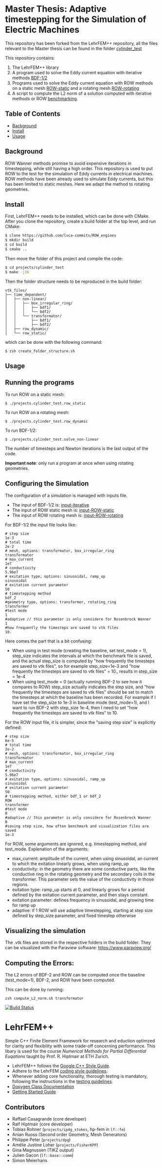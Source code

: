 
# Master Thesis: Adaptive timestepping for the Simulation of Electric Machines

This repository has been forked from the LehrFEM++ repository, all the files relevant to the Master thesis can be found in the folder [cylinder_test](projects/cylinder_test)

This repository contains:

1. The LehrFEM++ library
2. A program used to solve the Eddy current equation with iterative methods [BDF-1/2](projects/cylinder_test/solve_non-linear.cc)
3. Programs used to solve the Eddy current equation with ROW methods on a static mesh [ROW-static](projects/cylinder_test/solve_ROW_no_rotation_main.cc) and a rotating mesh [ROW-rotating](projects/cylinder_test/solve_ROW_complete.cc)
4. A script to compute the L2 norm of a solution computed with iterative methods or ROW [benchmarking](projects/cylinder_test/compute_L2_norm.sh). 

## Table of Contents

- [Background](#background)
- [Install](#install)
- [Usage](#usage)


## Background
ROW Wanner methods promise to avoid expensive iterations in timestepping, while still having a high order. This repository is used to put ROW to the test for the simulation of Eddy currents in electrical machines. ROW methods have been already used to simulate Eddy currents, but this has been limited to static meshes. Here we adapt the method to rotating geometries. 


## Install
First, LehrFEM++ needs to be installed, which can be done with CMake. After you clone the repository, create a build folder at the top level, and run CMake: 

```sh
$ clone https://github.com/luca-commits/ROW_engines
$ mkdir build
$ cd build
$ cmake ..
```
Then move the folder of this project and compile the code: 

```sh
$ cd projects/cylinder_test
$ make -j16
```

Then the folder structure needs to be reproduced in the build folder:

```
vtk_files/
├── time_dependent/
│   ├── non-linear/
│   │   ├── box_irregular_ring/
│   │   │   ├── bdf1/
│   │   │   └── bdf2/
│   │   └── transformator/
│   │       ├── bdf1/
│   │       ├── bdf2/
│   ├── row_dynamic/
│   └── row_static/

```
which can be done with the following command: 
```
$ zsh create_folder_structure.sh
```

## Usage

## Running the programs

To run ROW on a static mesh: 
```
$ ./projects.cylinder_test.row_static
```
To run ROW on a rotating mesh:
```
$ ./projects.cylinder_test.row_dynamic
```
To run BDF-1/2:
```
$ ./projects.cylinder_test.solve_non-linear
```

The number of timesteps and Newton iterations is the last output of the code.

**Important note**: only run a program at once when using rotating geometries. 

## Configuring the Simulation

The configuration of a simulation is managed with inputs file. 
* The input of BDF-1/2 is: [input-iterative](projects/cylinder_test/xinput_newton.txt)
* The input of ROW static mesh is: [input-ROW-static](projects/cylinder_test/xinput.txt)
* The input of ROW rotating mesh is: [input-ROW-rotating](projects/cylinder_test/xinput_rotating.txt)

For BDF-1/2 the input file looks like:
```
# step size
1e-3
# total time
2e-2       
# mesh, options: transformator, box_irregular_ring
transformator
# max_current
1e7
# conductivity     
5.96e7     
# exitation type, options: sinusoidal, ramp_up
sinusoidal
# exitation current parameter
50
# timestepping method    
bdf_2        
#geometry type, options: transformer, rotating_ring
transformer
#test mode
1
#adaptive // this parameter is only considere for Rosenbrock Wanner
1
#how frequently the timesteps are saved to vtk files
10. 
```
Here comes the part that is a bit confusing: 
* When using in test mode (creating the baseline, set test_mode = 1), step_size indicates the intervals at which the benchmark file is saved, and the actual step_size is computed by "how frequently the timesteps are saved to vtk files", so for example step_size=1e-3 and "how frequently the timesteps are saved to vtk files" = 10., results in step_size = 1e-4
* When using test_mode = 0 (actually running BDF-2 to see how it compares to ROW) step_size actually indicates the step size, and "how frequently the timesteps are saved to vtk files" should be set to match the timesteps at which the baseline has been recorded. For example if I have set the step_size to 1e-3 in baseline mode (test_mode=1), and I want to run BDF-2 with step_size 1e-4, then I need to set "how frequently the timesteps are saved to vtk files" to 10.
 
For the ROW input file, it is simpler, since the "saving step size" is explicitly defined: 

```
# step size
6e-5
# total time
2e-2       
# mesh, options: transformator, box_irregular_ring
transformator
# max_current
1e7
# conductivity     
5.96e7     
# exitation type, options: sinusoidal, ramp_up
sinusoidal
# exitation current parameter
50
# timestepping method, either bdf_1 or bdf_2
ROW        
transformer
#test mode
0
#adaptive // this parameter is only considere for Rosenbrock Wanner
0
#saving step size, how often benchmark and visualization files are saved
1e-3

```
For ROW, some arguments are ignored, e.g. timestepping method, and test_mode. 
Explenation of the arguments: 
* max_current: amplitude of the current, when using sinusoidal, an current to which the exitation linearly grows, when using ramp_up
* conductivity: in the geometry there are some conductive parts, like the conductive ring in the rotating geometry and the secondary coils in the transformer. This parameter sets the value of the conductivity in those regions.
* exitation type: ramp_up starts at 0, and linearly grows for a period defined by the exitation current parameter, and then stays constant.
* exitation parameter: defines frequency in sinusoidal, and growing time for ramp up
* adaptive: if 1 ROW will use adaptive timestepping, starting at step size defined by step_size parameter, and fixed timestep otherwise



## Visualizing the simulation

The .vtk files are stored in the respective folders in the build folder. They can be visualized with the Paraview software: https://www.paraview.org/


## Computing the Errors: 
The L2 errors of BDF-2 and ROW can be computed once the baseline (test_mode=1), BDF-2, and ROW have been computed. 

This can be done by running: 

```
zsh compute_L2_norm.sh transformator
```


[![Build Status](https://github.com/craffael/lehrfempp/workflows/Continuous%20Integration/badge.svg?branch=master)](https://github.com/craffael/lehrfempp/actions)


# LehrFEM++
Simple C++ Finite Element Framework for research and eduction optimzed for clarity and
flexibility with some trade-off concerning performance. This libary is used for the course _Numerical Methods for Partial Differential Euqations_ taught by Prof. R. Hiptmair at ETH Zurich.

* LehrFEM++ follows the [Google C++ Style
Guide](https://google.github.io/styleguide/cppguide.html#Naming).
* Adhere to the LehrFEM [coding style
  guidelines](https://github.com/craffael/lehrfempp/wiki/Contribute).
* Whenever adding core functionality, thorough testing is mandatory, following the
  instructions in the [testing
  guidelines](https://github.com/craffael/lehrfempp/wiki/Contribute).
* [Doxygen Class Documentation](https://craffael.github.io/lehrfempp)
* [Getting Started Guide](https://craffael.github.io/lehrfempp/getting_started.html)

## Contributors
- Raffael Casagrande (core developer)
- Ralf Hiptmair (core developer)
- Tobias Rohner (`projects/ipdg_stokes`, hp-fem in `lf::fe`)
- Anian Ruoss (Second order Geometry, Mesh Generators)
- Philippe Peter (`projects/dpg`)
- Amélie Justine Loher (`projects/FisherKPP`)
- Gina Magnussen (TIKZ output)
- Julien Gacon (`lf::base::comm`)
- Simon Meierhans

